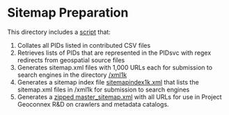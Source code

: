Sitemap Preparation
================

This directory includes a [script](generate_sitemap.R) that:

1. Collates all PIDs listed in contributed CSV files
1. Retrieves lists of PIDs that are represented in the PIDsvc with regex redirects from geospatial source files
1. Generates sitemap.xml files with 1,000 URLs each for submission to search engines in the directory [/xml1k](xml1k)
1. Generates a sitemap index file [sitemapindex1k.xml](sitemapindex1k.xml) that lists the sitemap.xml files in /xml1k for submission to search engines
1. Generates a [zipped master_sitemap.xml](master_sitemap.zip) with all URLs for use in Project Geoconnex R&D on crawlers and metadata catalogs.
